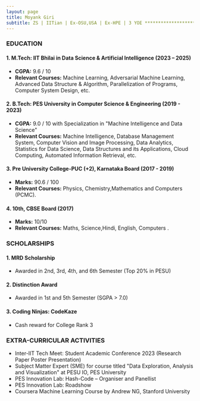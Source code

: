 ```yaml
---
layout: page
title: Moyank Giri
subtitle: ZS | IITian | Ex-OSU,USA | Ex-HPE | 3 YOE ************************************************ Adv DS Associate Consultant @ ZS, Alumni of IIT, 3YOE, Ex Scho @ OSU-US, Ex-HPE, MTech-DSAI, BTech-CSE & 2 publications in Journals and conf, Skilled in ML, NLP, DS, GenAI & EdgeAI etc
---
```


### EDUCATION

#### 1. M.Tech: IIT Bhilai in Data Science & Artificial Intelligence (2023 – 2025)
- **CGPA:** 9.6 / 10
- **Relevant Courses:** Machine Learning, Adversarial Machine Learning, Advanced Data Structure & Algorithm, Parallelization of Programs, Computer System Design, etc.

#### 2. B.Tech: PES University in Computer Science & Engineering (2019 - 2023)
- **CGPA:** 9.0 / 10 with Specialization in "Machine Intelligence and Data Science"
- **Relevant Courses:** Machine Intelligence, Database Management System, Computer Vision and Image Processing, Data Analytics, Statistics for Data Science, Data Structures and its Applications, Cloud Computing, Automated Information Retrieval, etc.

#### 3. Pre University College-PUC (+2), Karnataka Board (2017 - 2019)
- **Marks:** 90.6 / 100  
- **Relevant Courses:** Physics, Chemistry,Mathematics and Computers (PCMC).  

#### 4. 10th, CBSE Board (2017)
- **Marks:** 10/10  
- **Relevant Courses:** Maths, Science,Hindi, English, Computers .  

### SCHOLARSHIPS

#### 1. MRD Scholarship
- Awarded in 2nd, 3rd, 4th, and 6th Semester (Top 20% in PESU)

#### 2. Distinction Award
- Awarded in 1st and 5th Semester (SGPA > 7.0)

#### 3. Coding Ninjas: CodeKaze
- Cash reward for College Rank 3

### EXTRA-CURRICULAR ACTIVITIES
- Inter-IIT Tech Meet: Student Academic Conference 2023 (Research Paper Poster Presentation)
- Subject Matter Expert (SME) for course titled "Data Exploration, Analysis and Visualization" at PESU IO, PES University
- PES Innovation Lab: Hash-Code – Organiser and Panellist
- PES Innovation Lab: Roadshow
- Coursera Machine Learning Course by Andrew NG, Stanford University
